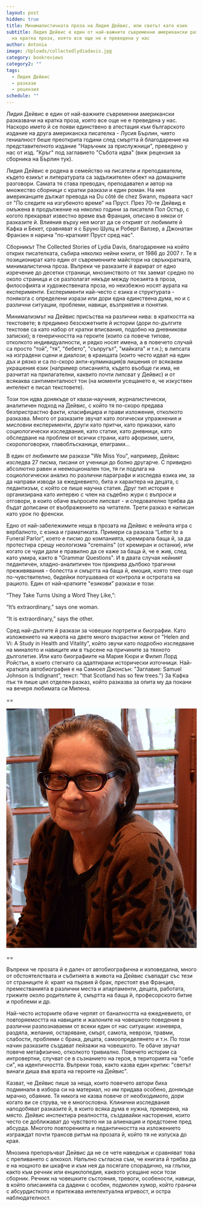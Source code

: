 ```yaml
---
layout: post
hidden: true
title: Минималистичната проза на Лидия Дейвис, или светът като език
subtitle: Лидия Дейвис е един от най-важните съвременни американски разказвачи
  на кратка проза, която все още не е преведена у нас
author: Antonia
image: /Uploads/collectedlydiadavis.jpg
category: bookreviews
category2: ""
tags:
  - Лидия Дейвис
  - разкази
  - рецензия
schedule: ""
---
```

Лидия Дейвис е един от най-важните съвременни американски разказвачи на кратка проза, която все още не е преведена у нас. Наскоро името й се появи единствено в атестация към българското издание на друга американска писателка - Лусия Бърлин, чиято гениалност беше преоткрита години след смъртта й благодарение на представителното издание "Наръчник за прислужници", преведено у нас от изд. "Кръг" под заглавието "Събота идва" (виж рецензия за сборника на Бърлин тук). 

Лидия Дейвис е родена в семейство на писатели и преподаватели, където езикът и литературата са задължителен обект на домашните разговори. Самата тя става преводач, преподавател и автор на множество сборници с кратки разкази и един роман. На нея американците дължат превода на Du côté de chez Swann, първата част от "По следите на изгубеното време" на Пруст. През 70-те Дейвид е омъжена в продължение на няколко години за писателя Пол Остър, с когото прекарват известно време във Франция, описано в някои от разказите й. Влияния върху нея могат да се открият от любимите й Кафка и Бекет, сравняват я с Бруно Шулц и Роберт Валзер, а Джонатан Франзен я нарича "по-краткият Пруст сред нас". 

Сборникът The Collected Stories of Lydia Davis, благодарение на който открих писателката, събира няколко нейни книги, от 1986 до 2007 г. Те я позиционират като един от съвременните майстори на свръхкратката, минималистична проза. Въпреки че разказите й варират от едно изречение до десетки страници, мнозинството от тях заемат средно по около страница и се разполагат някъде между поезията в проза, философията и художествената проза, но неизбежно носят аурата на експерименти. Експерименти най-често с езика и структурата - понякога с определени изрази или дори една единствена дума, но и с различни ситуации, проблеми, навици, възприятия и понятия.

Минимализмът на Дейвис присъства на различни нива: в краткостта на текстовете; в предимно безсюжетните й истории (дори по-дългите текстове са като набор от кратки вписвания, подобно на дневникови записки); в генеричността на героите (които са повече типове, отколкото индивидуалности, и рядко носят имена, а в повечето случай са просто "той", "тя", "бебето", "съпругът", "майката" и т.н.); в липсата на изградени сцени и диалози; в краищата (които често идват на един дъх и рязко и са по-скоро анти-кулминация)в лишения от всякакви украшения език (например описанията, където въобще ги има, не разчитат на прилагателни, каквито почти липсват у Дейвис) и от всякаква сантименталност тон (на моменти усещането е, че изкуствен интелект е писал текстовете). 

Този тон идва донякъде от квази-научния, журналистически, аналитичен подход на Дейвис, с който тя по-скоро предава безпристрастно факти, класифицира и прави изложения, отколкото разказва. Много от разказите звучат като логически упражнения и мисловни експерименти, други като притчи, като приказки, като социологически изследвания, като статии, като дневници, като обследване на проблем от всички страни, като афоризми, шеги, скоропоговорки, главоблъсканици, епиграми... 

В един от любимите ми разкази "We Miss You", например, Дейвис изследва 27 писма, писани от ученици до болно другарче. С привидно абсолютно равен и неемоционален тон, тя ги подлага на социологически анализ по различни параграфи и изследва езика им, за да направи изводи за ежедневието, бита и характера на децата, с педантизъм, с който се пише научна статия. Друг тип история е организирана като интервю с член на съдебно жури с въпроси и отговори, в които обаче въпросите липсват - и следователно трябва да бъдат дописани от въображението на читателя. Трети разказ е написан като урок по френски.  

Едно от най-забележимите неща в прозата на Дейвис е нейната игра с вербалното, с езика и граматиката. Примери са разказа “Letter to a Funeral Parlor”, което е писмо до компанията, кремирала баща й, за да протестира срещу неологизма "cremains" (от кремиран и останки), или когато се чуди дали е правилно да се каже за баща й, че е жив, след като умира, както в "Grammar Questions". И в двата случая нейният педантичен, хладно-аналитичен тон прикрива дълбоко трагични преживявания - болестта и смъртта на баща й, емоция, която тлее още по-чувствително, бидейки потушавана от контрола и остротата на рациото.
Един от най-кратките "езикови" разкази е този:

“They Take Turns Using a Word They Like,”:

“It’s extraordinary,” says one woman.

“It is extraordinary,” says the other.

Сред най-дългите й разкази за човешки портрети и биографии. Като изложението на живота на двете много възрастни жени от "Helen and Vi: A Study in Health and Vitality", който звучи като подробно изследване на миналото и навиците им в търсене на причините за тяхното дълголетие. Или като биографиите на Мария Кюри и Филип Лорд Ройстън, в които стегнато са адаптирани исторически източници. Най-кратката автобиография е на Самюел Джонсън: "Заглавие: Samuel Johnson is Indignant", текст: "that Scotland has so few trees.") За Кафка пък тя пише цял отделен разказ, който разказва за опита му да покани на вечеря любимата си Милена. 

\==

![](/Uploads/lydia_davis.jpg)

\==

Въпреки че прозата й е далеч от автобиографична и изповедална, много от обстоятелствата и събитията в живота на Дейвис съвпадат със тези от страниците й: краят на първия й брак, престоят във Франция, преместванията в различни места и апартаменти, децата, работата, грижите около родителите й, смъртта на баща й, професорското битие и проблеми и др.  

Най-често историите обаче черпят от баналността на ежедневието, от повторяемостта на навиците и жалоните на човешкото поведение в различни разпознаваеми от всеки един от нас ситуации: изневяра, раздяла, желания, остаряване, смърт, самота, неврози, травми, слабости, проблеми с брака, децата, самоопределянето и т.н. По този начин разказите създават пейзажи на човешкото. Те обаче звучат  повече метафизично, отколкото тривиално. Повечето истории са интровертни, случват се в съзнанието на героя, в територията на "себе си", на идентичността. Въпреки това, както казва един критик: "светът винаги диша във врата на героите на Дейвис". 

Казват, че Дейвис пише за неща, които повечето автори биха подминали в избора си на материал, но им придава особено, донякъде мрачно, обаяние. Тя никога не казва повече от необходимото, дори когато ви се струва, че е многословна. Клинични изследвания наподобяват разказите й, в които всяка дума е нужна, премерена, на място. Дейвис инспектира реалността, създавайки насторения, които често се доближават до чувството ни за алиенация и предстоене пред абсурда. Многото повторенията и педантичността на изложението изграждат почти трансов ритъм на прозата й, който тя не изпуска до края.

Мнозина препоръчват Дейвис да не се чете наведнъж и сравняват това с препиването с алкохол. Напълно съгласна съм, че книгата й трябва да е на нощното ви шкафче и към нея да посягате спорадично, на глътки, както към речник или енциклопедия, каквото усещане носи този сборник. Речник на човешките състояния, тревоги, особености, навици, в който описанията са дадени с особен, подмолен хумор, който граничи с абсурдисткото и притежава интелектуална игривост, и остра наблюдателност.